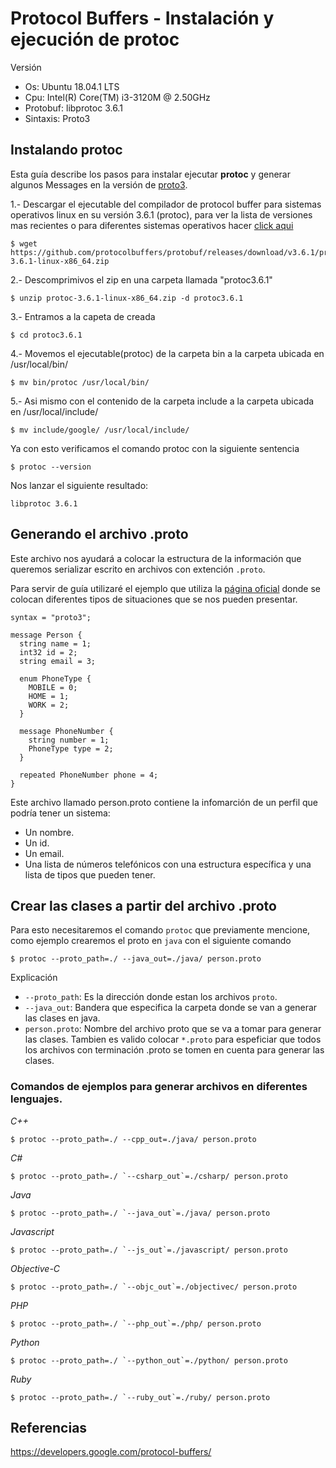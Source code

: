 # Protocol Buffers - Instalación y ejecución de protoc

Versión
* Os: Ubuntu 18.04.1 LTS
* Cpu: Intel(R) Core(TM) i3-3120M @ 2.50GHz
* Protobuf: libprotoc 3.6.1
* Sintaxis: Proto3


## Instalando protoc

Esta guía describe los pasos para instalar ejecutar <b>protoc</b> y generar algunos Messages en la versión de [proto3](https://developers.google.com/protocol-buffers/docs/proto3).

1.- Descargar el ejecutable del compilador de protocol buffer para sistemas operativos linux en su versión 3.6.1 (protoc), para ver la lista de versiones mas recientes o para diferentes sistemas operativos hacer [click aqui](https://github.com/protocolbuffers/protobuf/releases)   
```
$ wget https://github.com/protocolbuffers/protobuf/releases/download/v3.6.1/protoc-3.6.1-linux-x86_64.zip
```

2.- Descomprimivos el zip en una carpeta llamada "protoc3.6.1"
```
$ unzip protoc-3.6.1-linux-x86_64.zip -d protoc3.6.1
```

3.- Entramos a la capeta de creada
```
$ cd protoc3.6.1
```

4.- Movemos el ejecutable(protoc) de la carpeta bin a la carpeta ubicada en /usr/local/bin/
```
$ mv bin/protoc /usr/local/bin/
```

5.- Asi mismo con el contenido de la carpeta include a la carpeta ubicada en /usr/local/include/
```
$ mv include/google/ /usr/local/include/
```

Ya con esto verificamos el comando protoc con la siguiente sentencia
```
$ protoc --version
```

Nos lanzar el siguiente resultado:
```
libprotoc 3.6.1
```


## Generando el archivo .proto

Este archivo nos ayudará a colocar la estructura de la información que queremos serializar escrito en archivos con extención `.proto`. 

Para servir de guía utilizaré el ejemplo que utiliza la [página oficial](https://developers.google.com/protocol-buffers/docs/overview#how-do-they-work) donde se colocan diferentes tipos de situaciones que se nos pueden presentar. 

```
syntax = "proto3";

message Person {
  string name = 1;
  int32 id = 2;
  string email = 3;

  enum PhoneType {
    MOBILE = 0;
    HOME = 1;
    WORK = 2;
  }

  message PhoneNumber {
    string number = 1;
    PhoneType type = 2;
  }

  repeated PhoneNumber phone = 4;
}
```

Este archivo llamado person.proto contiene la infomarción de un perfil que podría tener un sistema:
* Un nombre.
* Un id.
* Un email.
* Una lista de números telefónicos con una estructura específica y una lista de tipos que pueden tener.


## Crear las clases a partir del archivo .proto 


Para esto necesitaremos el comando `protoc` que previamente mencione, como ejemplo crearemos el proto en `java` con el siguiente comando
```
$ protoc --proto_path=./ --java_out=./java/ person.proto
```

Explicación 
* `--proto_path`: Es la dirección donde estan los archivos `proto`.  
* `--java_out`: Bandera que especifica la carpeta donde se van a generar las clases en java. 
* `person.proto`: Nombre del archivo proto que se va a tomar para generar las clases. Tambien es valido colocar `*.proto` para espeficiar que todos los archivos con terminación .proto se tomen en cuenta para generar las clases.


### Comandos de ejemplos para generar archivos en diferentes lenguajes.
*C++*
```
$ protoc --proto_path=./ --cpp_out=./java/ person.proto
```

*C#*
```
$ protoc --proto_path=./ `--csharp_out`=./csharp/ person.proto
```

*Java*
```
$ protoc --proto_path=./ `--java_out`=./java/ person.proto
```

*Javascript*
```
$ protoc --proto_path=./ `--js_out`=./javascript/ person.proto
```

*Objective-C*
```
$ protoc --proto_path=./ `--objc_out`=./objectivec/ person.proto
```

*PHP*
```
$ protoc --proto_path=./ `--php_out`=./php/ person.proto
```

*Python*
```
$ protoc --proto_path=./ `--python_out`=./python/ person.proto
```

*Ruby*
```
$ protoc --proto_path=./ `--ruby_out`=./ruby/ person.proto
```


## Referencias

https://developers.google.com/protocol-buffers/

